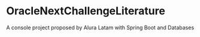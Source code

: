 # OracleNextChallengeLiterature
A console project proposed by Alura Latam with Spring Boot and Databases
